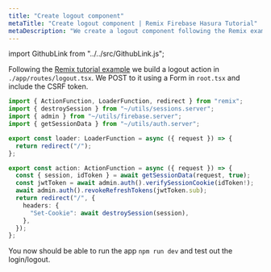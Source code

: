 ```yaml
---
title: "Create logout component"
metaTitle: "Create logout component | Remix Firebase Hasura Tutorial"
metaDescription: "We create a logout component following the Remix example"
---
```


import GithubLink from "../../src/GithubLink.js";

<GithubLink link="https://github.com/hasura/learn-graphql/blob/master/tutorials/frontend/remix-firebase/app-final/app/routes/logout.tsx" text="logout.tsx" />

Following the [Remix tutorial example](https://remix.run/docs/en/v1/tutorials/jokes#build-logout-action) we build a logout action in `./app/routes/logout.tsx`. We POST to it using a Form in `root.tsx` and include the CSRF token.

```typescript
import { ActionFunction, LoaderFunction, redirect } from "remix";
import { destroySession } from "~/utils/sessions.server";
import { admin } from "~/utils/firebase.server";
import { getSessionData } from "~/utils/auth.server";

export const loader: LoaderFunction = async ({ request }) => {
  return redirect("/");
};

export const action: ActionFunction = async ({ request }) => {
  const { session, idToken } = await getSessionData(request, true);
  const jwtToken = await admin.auth().verifySessionCookie(idToken!);
  await admin.auth().revokeRefreshTokens(jwtToken.sub);
  return redirect("/", {
    headers: {
      "Set-Cookie": await destroySession(session),
    },
  });
};
```

You now should be able to run the app `npm run dev` and test out the login/logout.
